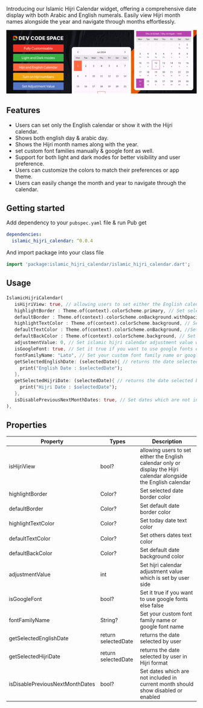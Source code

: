 Introducing our Islamic Hijri Calendar widget, offering a comprehensive date display with both Arabic and English numerals. Easily view Hijri month names alongside the year and navigate through months effortlessly.

<img src="https://raw.githubusercontent.com/DevCodeSpace/islamic_hijri_calendar/main/assets/banner1.png"/>

## Features

* Users can set only the English calendar or show it with the Hijri calendar.
* Shows both english day & arabic day.
* Shows the Hijri month names along with the year.
* set custom font families manually & google font as well.
* Support for both light and dark modes for better visibility and user preference.
* Users can customize the colors to match their preferences or app theme.
* Users can easily change the month and year to navigate through the calendar.

## Getting started

Add dependency to your `pubspec.yaml` file & run Pub get

```yaml
dependencies:
  islamic_hijri_calendar: ^0.0.4
```
And import package into your class file

```dart
import 'package:islamic_hijri_calendar/islamic_hijri_calendar.dart';
```

## Usage

```dart
IslamicHijriCalendar(
   isHijriView: true, // allowing users to set either the English calendar only or display the Hijri calendar alongside the English calendar
   highlightBorder : Theme.of(context).colorScheme.primary, // Set selected date border color
   defaultBorder : Theme.of(context).colorScheme.onBackground.withOpacity(.1), // Set default date border color
   highlightTextColor : Theme.of(context).colorScheme.background, // Set today date text color            
   defaultTextColor : Theme.of(context).colorScheme.onBackground, //Set others dates text color            
   defaultBackColor : Theme.of(context).colorScheme.background, // Set default date background color            
   adjustmentValue: 0, // Set islamic hijri calendar adjustment value which is set  by user side
   isGoogleFont: true, // Set it true if you want to use google fonts else false            
   fontFamilyName: "Lato", // Set your custom font family name or google font name
   getSelectedEnglishDate: (selectedDate){ // returns the date selected by user
     print("English Date : $selectedDate");
   },            
   getSelectedHijriDate: (selectedDate){ // returns the date selected by user in Hijri format
     print("Hijri Date : $selectedDate");
   },            
   isDisablePreviousNextMonthDates: true, // Set dates which are not included in current month should show disabled or enabled
),
```

## Properties

| Property                        | Types               | Description                                                                       |
|---------------------------------|---------------------|-----------------------------------------------------------------------------------|
| isHijriView                 | bool?               | allowing users to set either the English calendar only or display the Hijri calendar alongside the English calendar                                                  |
| highlightBorder                 | Color?              | Set selected date border color                                                    |
| defaultBorder                   | Color?              | Set default date border color                                                     |
| highlightTextColor              | Color?              | Set today date text color                                                         |
| defaultTextColor                | Color?              | Set others dates text color                                                       |
| defaultBackColor                | Color?              | Set default date background color                                                 |
| adjustmentValue                 | int                 | Set hijri calendar adjustment value which is set  by user side                    |
| isGoogleFont                    | bool?               | Set it true if you want to use google fonts else false                            |
| fontFamilyName                  | String?             | Set your custom font family name or google font name                              |
| getSelectedEnglishDate          | return selectedDate | returns the date selected by user                                                                          |
| getSelectedHijriDate            | return selectedDate | returns the date selected by user in Hijri format                                            |
| isDisablePreviousNextMonthDates | bool?               | Set dates which are not included in current month should show disabled or enabled |
